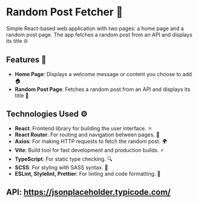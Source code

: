 # Random Post Fetcher 📝

Simple React-based web application with two pages: a home page and a random post page. The app fetches a random post from an API and displays its title 🌐

## Features 🚀

- **Home Page**: Displays a welcome message or content you choose to add 🏠
- **Random Post Page**: Fetches a random post from an API and displays its title 📜

## Technologies Used ⚙️

- **React**: Frontend library for building the user interface. ⚛️
- **React Router**: For routing and navigation between pages. 🔀
- **Axios**: For making HTTP requests to fetch the random post. 🌍
- **Vite**: Build tool for fast development and production builds. ⚡
- **TypeScript**: For static type checking. 🔍
- **SCSS**: For styling with SASS syntax. 🎨
- **ESLint, Stylelint, Prettier**: For linting and code formatting. 🧹

## API: https://jsonplaceholder.typicode.com/